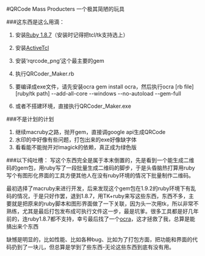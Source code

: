 #QRCode Mass Producters
一个极其简陋的玩具

###这东西是这么用滴：

1. 安装[Ruby 1.8.7](http://rubyinstaller.org/downloads)（安装时记得把tcl/tk支持选上）
2. 安装[ActiveTcl](http://www.activestate.com/activetcl/downloads)
3. 安装‘rqrcode_png’这个最主要的gem

4. 执行QRCoder_Maker.rb
5. 要编译成exe文件，请先安装ocra gem install ocra，然后执行ocra [rb file] [ruby/tk path] --add-all-core --windows --no-autoload --gem-full
6. 或者不搭建环境，直接执行QRCoder_Maker.exe

###不是计划的计划

1. 继续macruby之路，抛开gem，直接调google api生成QRCode
2. 水印的中好像有些问题，打包出来的exe好像缺字体
3. 看看能不能抛开对Imagick的依赖，真正成为绿色版

###以下纯吐槽：
写这个东西完全是属于本末倒置的，先是看到一个能生成二维码的gem包，用ruby写了一段批量生成二维码的脚步，于是头昏脑热打算用ruby写个有图形化界面的工具方便其他人在没有ruby环境的情况下批量制作二维码。

最初选择了macruby来进行开发，后来发现这个gem包在1.9.2的ruby环境下有乱码的情况，于是只好作罢，退到1.8.7，用TK+ruby来写这些东西，东西不多，主要就是把原来的ruby脚本和图形界面做了一下关联，因为头一次用tk，所以非常不熟练，尤其是最后打包发布成可执行文件这一步，最是坑爹。很多工具都是好几年前的，连ruby1.8.7都不支持，幸亏最后找了一个[ocra](http://ocra.rubyforge.org/)，这才拯救了我，总算是能搞出来个东西

缺憾是明显的，比如性能、比如各种bug、比如为了打包方面，把功能和界面的代码扔到了一块儿，但总算是学到了些东西-无论这些东西到底有没有用。